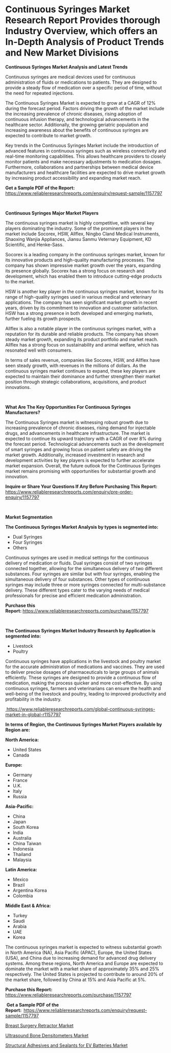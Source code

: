 <p><h1>Continuous Syringes Market Research Report Provides thorough Industry Overview, which offers an In-Depth Analysis of Product Trends and New Market Divisions</h1></p><p><strong>Continuous Syringes Market Analysis and Latest Trends</strong></p>
<p><p>Continuous syringes are medical devices used for continuous administration of fluids or medications to patients. They are designed to provide a steady flow of medication over a specific period of time, without the need for repeated injections. </p><p>The Continuous Syringes Market is expected to grow at a CAGR of 12% during the forecast period. Factors driving the growth of the market include the increasing prevalence of chronic diseases, rising adoption of continuous infusion therapy, and technological advancements in the healthcare sector. Additionally, the growing geriatric population and increasing awareness about the benefits of continuous syringes are expected to contribute to market growth.</p><p>Key trends in the Continuous Syringes Market include the introduction of advanced features in continuous syringes such as wireless connectivity and real-time monitoring capabilities. This allows healthcare providers to closely monitor patients and make necessary adjustments to medication dosages. Furthermore, collaborations and partnerships between medical device manufacturers and healthcare facilities are expected to drive market growth by increasing product accessibility and expanding market reach.</p></p>
<p><strong>Get a Sample PDF of the Report:&nbsp;</strong> <a href="https://www.reliableresearchreports.com/enquiry/request-sample/1157797">https://www.reliableresearchreports.com/enquiry/request-sample/1157797</a></p>
<p>&nbsp;</p>
<p><strong>Continuous Syringes Major Market Players</strong></p>
<p><p>The continuous syringes market is highly competitive, with several key players dominating the industry. Some of the prominent players in the market include Socorex, HSW, Allflex, Ningbo Cland Medical Instruments, Shaoxing Wanjia Appliances, Jiansu Sanmu Veternary Equipment, KD Scientific, and Henke-Sass.</p><p>Socorex is a leading company in the continuous syringes market, known for its innovative products and high-quality manufacturing processes. The company has shown impressive market growth over the years, expanding its presence globally. Socorex has a strong focus on research and development, which has enabled them to introduce cutting-edge products to the market.</p><p>HSW is another key player in the continuous syringes market, known for its range of high-quality syringes used in various medical and veterinary applications. The company has seen significant market growth in recent years, driven by its commitment to innovation and customer satisfaction. HSW has a strong presence in both developed and emerging markets, further fueling its growth prospects.</p><p>Allflex is also a notable player in the continuous syringes market, with a reputation for its durable and reliable products. The company has shown steady market growth, expanding its product portfolio and market reach. Allflex has a strong focus on sustainability and animal welfare, which has resonated well with consumers.</p><p>In terms of sales revenue, companies like Socorex, HSW, and Allflex have seen steady growth, with revenues in the millions of dollars. As the continuous syringes market continues to expand, these key players are expected to maintain their dominance and further strengthen their market position through strategic collaborations, acquisitions, and product innovations.</p></p>
<p>&nbsp;</p>
<p><strong>What Are The Key Opportunities For Continuous Syringes Manufacturers?</strong></p>
<p><p>The Continuous Syringes market is witnessing robust growth due to increasing prevalence of chronic diseases, rising demand for injectable drugs, and advancements in healthcare infrastructure. The market is expected to continue its upward trajectory with a CAGR of over 8% during the forecast period. Technological advancements such as the development of smart syringes and growing focus on patient safety are driving the market growth. Additionally, increased investment in research and development activities by key players is expected to further accelerate market expansion. Overall, the future outlook for the Continuous Syringes market remains promising with opportunities for substantial growth and innovation.</p></p>
<p><strong>Inquire or Share Your Questions If Any Before Purchasing This Report:</strong> <a href="https://www.reliableresearchreports.com/enquiry/pre-order-enquiry/1157797">https://www.reliableresearchreports.com/enquiry/pre-order-enquiry/1157797</a></p>
<p>&nbsp;</p>
<p><strong>Market Segmentation</strong></p>
<p><strong>The Continuous Syringes Market Analysis by types is segmented into:</strong></p>
<p><ul><li>Dual Syringes</li><li>Four Syringes</li><li>Others</li></ul></p>
<p><p>Continuous syringes are used in medical settings for the continuous delivery of medication or fluids. Dual syringes consist of two syringes connected together, allowing for the simultaneous delivery of two different substances. Four syringes are similar but with four syringes, enabling the simultaneous delivery of four substances. Other types of continuous syringes may include three or more syringes connected for multi-substance delivery. These different types cater to the varying needs of medical professionals for precise and efficient medication administration.</p></p>
<p><strong>Purchase this Report:&nbsp;</strong><a href="https://www.reliableresearchreports.com/purchase/1157797">https://www.reliableresearchreports.com/purchase/1157797</a></p>
<p>&nbsp;</p>
<p><strong>The Continuous Syringes Market Industry Research by Application is segmented into:</strong></p>
<p><ul><li>Livestock</li><li>Poultry</li></ul></p>
<p><p>Continuous syringes have applications in the livestock and poultry market for the accurate administration of medications and vaccines. They are used to deliver precise dosages of pharmaceuticals to large groups of animals efficiently. These syringes are designed to provide a continuous flow of medication, making the process quicker and more cost-effective. By using continuous syringes, farmers and veterinarians can ensure the health and well-being of the livestock and poultry, leading to improved productivity and profitability in the industry.</p></p>
<p><a href="https://www.reliableresearchreports.com/global-continuous-syringes-market-in-global-r1157797">&nbsp;https://www.reliableresearchreports.com/global-continuous-syringes-market-in-global-r1157797</a></p>
<p><strong>In terms of Region, the Continuous Syringes Market Players available by Region are:</strong></p>
<p>
    <p> <strong> North America: </strong>
        <ul>
            <li>United States</li>
            <li>Canada</li>
        </ul>
        </p> 
    <p> <strong> Europe: </strong>
        <ul>
            <li>Germany</li>
            <li>France</li>
            <li>U.K.</li>
            <li>Italy</li>
            <li>Russia</li>
        </ul>
        </p> 
    <p> <strong> Asia-Pacific: </strong>
        <ul>
            <li>China</li>
            <li>Japan</li>
            <li>South Korea</li>
            <li>India</li>
            <li>Australia</li>
            <li>China Taiwan</li>
            <li>Indonesia</li>
            <li>Thailand</li>
            <li>Malaysia</li>
        </ul>
        </p> 
    <p> <strong> Latin America: </strong>
        <ul>
            <li>Mexico</li>
            <li>Brazil</li>
            <li>Argentina Korea</li>
            <li>Colombia</li>
        </ul>
        </p> 
    <p> <strong> Middle East & Africa: </strong>
        <ul>
            <li>Turkey</li>
            <li>Saudi</li>
            <li>Arabia</li>
            <li>UAE</li>
            <li>Korea</li>
        </ul>
    </p>
    </p>
<p><p>The continuous syringes market is expected to witness substantial growth in North America (NA), Asia Pacific (APAC), Europe, the United States (USA), and China due to increasing demand for advanced drug delivery systems. Among these regions, North America and Europe are expected to dominate the market with a market share of approximately 35% and 25% respectively. The United States is projected to contribute to around 20% of the market share, followed by China at 15% and Asia Pacific at 5%.</p></p>
<p><strong>Purchase this Report: </strong><a href="https://www.reliableresearchreports.com/purchase/1157797">https://www.reliableresearchreports.com/purchase/1157797</a></p>
<p>&nbsp;<strong>Get a Sample PDF of the Report:&nbsp;&nbsp;</strong><a href="https://www.reliableresearchreports.com/enquiry/request-sample/1157797">https://www.reliableresearchreports.com/enquiry/request-sample/1157797</a></p>
<p><strong></strong></p>
<p><p><a href="https://github.com/SheilaBruen2023/Market-Research-Report-List-1/blob/main/breast-surgery-retractor-market.md">Breast Surgery Retractor Market</a></p><p><a href="https://github.com/marthawweekle/Market-Research-Report-List-1/blob/main/ultrasound-bone-densitometers-market.md">Ultrasound Bone Densitometers Market</a></p><p><a href="https://cute-banjo-8ca.notion.site/Structural-Adhesives-and-Sealants-for-EV-Batteries-Market-Research-Report-Its-History-and-Forecast--a6ecfb4a9fac49bc8d83aa9bd0713404">Structural Adhesives and Sealants for EV Batteries Market</a></p></p>